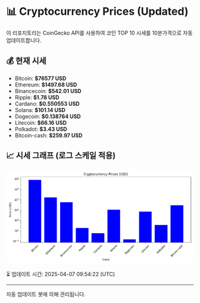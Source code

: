 
# 📊 Cryptocurrency Prices (Updated)

이 리포지토리는 CoinGecko API를 사용하여 코인 TOP 10 시세를 10분가격으로 자동 업데이트합니다.

## 💰 현재 시세
- Bitcoin: **$76577 USD**
- Ethereum: **$1497.68 USD**
- Binancecoin: **$542.01 USD**
- Ripple: **$1.78 USD**
- Cardano: **$0.550553 USD**
- Solana: **$101.14 USD**
- Dogecoin: **$0.138764 USD**
- Litecoin: **$66.16 USD**
- Polkadot: **$3.43 USD**
- Bitcoin-cash: **$259.97 USD**

## 📈 시세 그래프 (로그 스케일 적용)
![Crypto Prices](crypto_prices.png)

⏳ 업데이트 시간: 2025-04-07 09:54:22 (UTC)

---
자동 업데이트 봇에 의해 관리됩니다.
